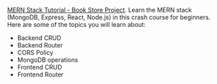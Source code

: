 [MERN Stack Tutorial - Book Store Project](https://www.youtube.com/watch?v=-42K44A1oMA&list=PL9epNQycgTOym_fJt6L-UbmuyrJTyQCxk&index=29&ab_channel=freeCodeCamp.org).
Learn the MERN stack (MongoDB, Express, React, Node.js) in this crash course for beginners. Here are some of the topics you will learn about:
- Backend CRUD
- Backend Router
- CORS Policy
- MongoDB operations
- Frontend CRUD 
- Frontend Router 
